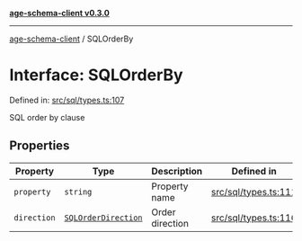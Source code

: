 [**age-schema-client v0.3.0**](../index.md)

***

[age-schema-client](../index.md) / SQLOrderBy

# Interface: SQLOrderBy

Defined in: [src/sql/types.ts:107](https://github.com/standardbeagle/ageSchemaClient/blob/main/src/sql/types.ts#L107)

SQL order by clause

## Properties

| Property | Type | Description | Defined in |
| ------ | ------ | ------ | ------ |
| <a id="property"></a> `property` | `string` | Property name | [src/sql/types.ts:111](https://github.com/standardbeagle/ageSchemaClient/blob/main/src/sql/types.ts#L111) |
| <a id="direction"></a> `direction` | [`SQLOrderDirection`](../enumerations/SQLOrderDirection.md) | Order direction | [src/sql/types.ts:116](https://github.com/standardbeagle/ageSchemaClient/blob/main/src/sql/types.ts#L116) |
